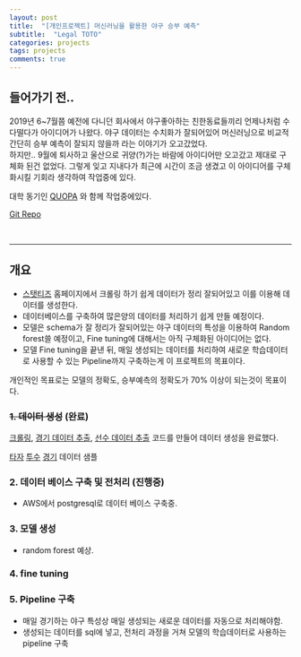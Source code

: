 ```yaml
---
layout: post
title:  "[개인프로젝트] 머신러닝을 활용한 야구 승부 예측"
subtitle:  "Legal TOTO"
categories: projects
tags: projects
comments: true
---
```


## 들어가기 전.. 
2019년 6~7월쯤 예전에 다니던 회사에서 야구좋아하는 친한동료들끼리 언제나처럼 수다떨다가 아이디어가 나왔다. 야구 데이터는 수치화가 잘되어있어 머신러닝으로 비교적 간단히 승부 예측이 잘되지 않을까 라는 이야기가 오고갔었다.  
하지만.. 9월에 퇴사하고 울산으로 귀양(?)가는 바람에 아이디어만 오고갔고 제대로 구체화 된건 없었다.  그렇게 잊고 지내다가 최근에 시간이 조금 생겼고 이 아이디어를 구체화시킬 기회라 생각하여 작업중에 있다.  
    
대학 동기인 [QUOPA](https://github.com/QUOPA) 와 함께 작업중에있다.  
 
[Git Repo](https://github.com/swha0105/ToTo)

<br/>

---

## 개요
- [스탯티즈](http://www.statiz.co.kr/main.php) 홈페이지에서 크롤링 하기 쉽게 데이터가 정리 잘되어있고 이를 이용해 데이터를 생성한다.
- 데이터베이스를 구축하여 많은양의 데이터를 처리하기 쉽게 만들 예정이다.  
- 모델은 schema가 잘 정리가 잘되어있는 야구 데이터의 특성을 이용하여 Random forest쓸 예정이고, Fine tuning에 대해서는 아직 구체화된 아이디어는 없다.  
- 모델 Fine tuning을 끝낸 뒤, 매일 생성되는 데이터를 처리하여 새로운 학습데이터로 사용할 수 있는 Pipeline까지 구축하는게 이 프로젝트의 목표이다.  
  
개인적인 목표로는 모델의 정확도, 승부예측의 정확도가 70% 이상이 되는것이 목표이다.


### ~~1. 데이터 생성~~ (완료)
[크롤링](https://github.com/swha0105/ToTo/blob/main/get_soup_from_statiz.py), [경기 데이터 추출](https://github.com/swha0105/ToTo/blob/main/get_teamdata_from_html.py), [선수 데이터 추출](https://github.com/swha0105/ToTo/blob/main/get_playerdata_from_html.py)  코드를 만들어 데이터 생성을 완료했다.

[타자](https://github.com/swha0105/ToTo/blob/main/Data/raw/%EA%B9%80%EC%83%81%EC%88%98_1990-03-23.xlsx) [투수](https://github.com/swha0105/ToTo/blob/main/Data/raw/%EB%B0%B0%EC%98%81%EC%88%98_1981-05-04.xlsx) [경기](https://github.com/swha0105/ToTo/blob/main/Data/raw/2016-07-26_%EB%9D%BC%EC%9D%B4%EC%98%A8%EC%A6%88%ED%8C%8C%ED%81%AC_05_04.xlsx) 데이터 샘플

### 2. 데이터 베이스 구축 및 전처리 (진행중)
- AWS에서 postgresql로 데이터 베이스 구축중. 

### 3. 모델 생성
- random forest 예상.

### 4. fine tuning


### 5. Pipeline 구축
- 매일 경기하는 야구 특성상 매일 생성되는 새로운 데이터를 자동으로 처리해야함.
- 생성되는 데이터를 sql에 넣고, 전처리 과정을 거쳐 모델의 학습데이터로 사용하는 pipeline 구축




